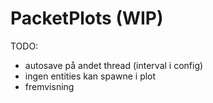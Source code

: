 # PacketPlots (WIP)

TODO:

-   autosave på andet thread (interval i config)
-   ingen entities kan spawne i plot
-   fremvisning